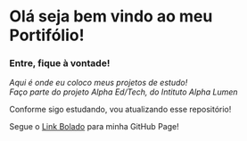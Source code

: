 # Olá seja bem vindo ao meu Portifólio!

### Entre, fique à vontade!

_Aqui é onde eu coloco meus projetos de estudo! \
Faço parte do projeto Alpha Ed/Tech, do Intituto Alpha Lumen_

Conforme sigo estudando, vou atualizando esse repositório!

Segue o [Link Bolado][GhLink] para minha GitHub Page!

[GhLink]: https://gaidenblk.github.io/
